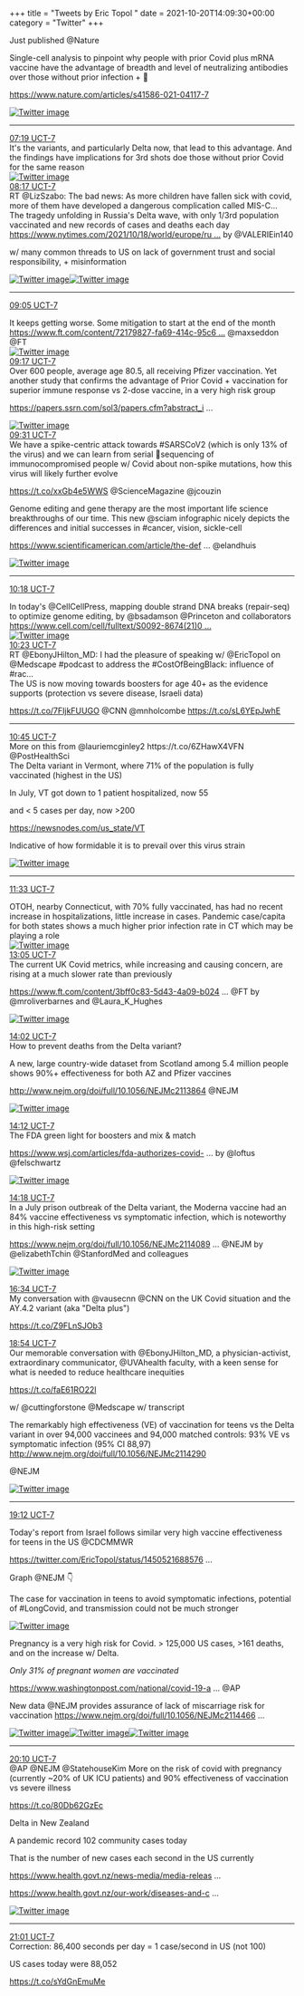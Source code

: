 +++
title = "Tweets by Eric Topol " 
date = 2021-10-20T14:09:30+00:00
category = "Twitter"
+++
<div class="thread"> 
<div class="thread-content"> 
Just published @Nature 

Single-cell analysis to pinpoint why people with prior Covid plus mRNA vaccine have the advantage of breadth and level of neutralizing antibodies over those without prior infection + 💉

<a href="https://www.nature.com/articles/s41586-021-04117-7" target="_blank" rel="noreferer">https://www.nature.com/articles/s41586-021-04117-7</a> 
 </div> 
<a href="/twitter/erictopol/images/FCJeQx9VEAAIApq.jpg"  ><img src="/twitter/erictopol/images/FCJeQx9VEAAIApq.jpg" alt="Twitter image" ></img></a><hr><div class="profile"> 
<a href="https://twitter.com/erictopol/status/1450828992387317761" target="_blank" rel="noreferer">07:19 UCT-7</a> 
</div> 
<div class="content"> 
It's the variants, and particularly Delta now, that lead to this advantage. And the findings have implications for 3rd shots doe those without prior Covid for the same reason </div> 
<a href="/twitter/erictopol/images/FCJhJJaUYAUut70.png"  ><img src="/twitter/erictopol/images/FCJhJJaUYAUut70.png" alt="Twitter image" ></img></a></div> 
<div class="tweet"> 
<div class="profile"> 
<a href="https://twitter.com/erictopol/status/1450843562979966979" target="_blank" rel="noreferer">08:17 UCT-7</a> 
</div> 
<div class="content"> 
RT @LizSzabo: The bad news: As more children have fallen sick with covid, more of them have developed a dangerous complication called MIS-C…</div> 
</div> 
<div class="thread"> 
<div class="thread-content"> 
The tragedy unfolding in Russia's Delta wave, with only 1/3rd population vaccinated and new records of cases and deaths each day <a href="https://www.nytimes.com/2021/10/18/world/europe/russia-virus-vaccine.html?searchResultPosition=1" target="_blank" rel="noreferer">https://www.nytimes.com/2021/10/18/world/europe/ru ...</a> 
 by @VALERIEin140 

w/ many common threads to US on lack of government trust and social responsibility, + misinformation </div> 
<a href="/twitter/erictopol/images/FCERR_2UcAAMNyz.jpg"  ><img src="/twitter/erictopol/images/FCERR_2UcAAMNyz.jpg" alt="Twitter image" ></img></a><a href="/twitter/erictopol/images/FCERUMQXMAAwGeL.jpg"  ><img src="/twitter/erictopol/images/FCERUMQXMAAwGeL.jpg" alt="Twitter image" ></img></a><hr><div class="profile"> 
<a href="https://twitter.com/erictopol/status/1450855609805332486" target="_blank" rel="noreferer">09:05 UCT-7</a> 
</div> 
<div class="content"> 
It keeps getting worse. Some mitigation to start at the end of the month <a href="https://www.ft.com/content/72179827-fa69-414c-95c6-e6e6c9f8da3d" target="_blank" rel="noreferer">https://www.ft.com/content/72179827-fa69-414c-95c6 ...</a> 
 @maxseddon @FT </div> 
<a href="/twitter/erictopol/images/FCJ5TqgVgAAR9IO.jpg"  ><img src="/twitter/erictopol/images/FCJ5TqgVgAAR9IO.jpg" alt="Twitter image" ></img></a></div> 
<div class="tweet"> 
<div class="profile"> 
<a href="https://twitter.com/erictopol/status/1450858608187478021" target="_blank" rel="noreferer">09:17 UCT-7</a> 
</div> 
<div class="content"> 
Over 600 people, average age 80.5, all receiving Pfizer vaccination. Yet another study that confirms the advantage of Prior Covid + vaccination for superior immune response vs 2-dose vaccine, in a very high risk group

<a href="https://papers.ssrn.com/sol3/papers.cfm?abstract_id=3937557" target="_blank" rel="noreferer">https://papers.ssrn.com/sol3/papers.cfm?abstract_i ...</a> 
 </div> 
<a href="/twitter/erictopol/images/FCJ8ICkUUAIa_EZ.jpg"  ><img src="/twitter/erictopol/images/FCJ8ICkUUAIa_EZ.jpg" alt="Twitter image" ></img></a></div> 
<div class="tweet"> 
<div class="profile"> 
<a href="https://twitter.com/erictopol/status/1450862146271670275" target="_blank" rel="noreferer">09:31 UCT-7</a> 
</div> 
<div class="content"> 
We have a spike-centric attack towards #SARSCoV2 (which is only 13% of the virus) and we can learn from serial 🦠sequencing of immunocompromised people w/ Covid about non-spike mutations, how this virus will likely further evolve

https://t.co/xxGb4e5WWS @ScienceMagazine @jcouzin</div> 
</div> 
<div class="thread"> 
<div class="thread-content"> 
Genome editing and gene therapy are the most important life science breakthroughs of our time. This new @sciam infographic nicely depicts the differences and initial successes in #cancer, vision, sickle-cell

<a href="https://www.scientificamerican.com/article/the-definition-of-gene-therapy-has-changed/" target="_blank" rel="noreferer">https://www.scientificamerican.com/article/the-def ...</a> 
 @elandhuis </div> 
<a href="/twitter/erictopol/images/FCKF_K6VIAAKlRj.jpg"  ><img src="/twitter/erictopol/images/FCKF_K6VIAAKlRj.jpg" alt="Twitter image" ></img></a><hr><div class="profile"> 
<a href="https://twitter.com/erictopol/status/1450874112180572160" target="_blank" rel="noreferer">10:18 UCT-7</a> 
</div> 
<div class="content"> 
In today's @CellCellPress, mapping double strand DNA breaks (repair-seq) to optimize genome editing, by @bsadamson @Princeton and collaborators <a href="https://www.cell.com/cell/fulltext/S0092-8674(21)01176-4" target="_blank" rel="noreferer">https://www.cell.com/cell/fulltext/S0092-8674(21)0 ...</a> 
 </div> 
<a href="/twitter/erictopol/images/FCKKBc1VgAAJiZB.jpg"  ><img src="/twitter/erictopol/images/FCKKBc1VgAAJiZB.jpg" alt="Twitter image" ></img></a></div> 
<div class="tweet"> 
<div class="profile"> 
<a href="https://twitter.com/erictopol/status/1450875274292129794" target="_blank" rel="noreferer">10:23 UCT-7</a> 
</div> 
<div class="content"> 
RT @EbonyJHilton_MD: I had the pleasure of speaking w/ @EricTopol on @Medscape #podcast to address the #CostOfBeingBlack: influence of #rac…</div> 
</div> 
<div class="thread"> 
<div class="thread-content"> 
The US is now moving towards boosters for age 40+ as the evidence supports (protection vs severe disease, Israeli data)

https://t.co/7FIjkFUUGO @CNN @mnholcombe https://t.co/sL6YEpJwhE</div> 
<hr><div class="profile"> 
<a href="https://twitter.com/erictopol/status/1450880866389876748" target="_blank" rel="noreferer">10:45 UCT-7</a> 
</div> 
<div class="content"> 
More on this from @lauriemcginley2 https://t.co/6ZHawX4VFN @PostHealthSci</div> 
</div> 
<div class="thread"> 
<div class="thread-content"> 
The Delta variant in Vermont, where 71% of the population is fully vaccinated (highest in the US)

In July, VT got down to 1 patient hospitalized, now 55

and &lt; 5 cases per day, now &gt;200

<a href="https://newsnodes.com/us_state/VT" target="_blank" rel="noreferer">https://newsnodes.com/us_state/VT</a> 


Indicative of how formidable it is to prevail over this virus strain </div> 
<a href="/twitter/erictopol/images/FCKRs9yUUAIG_Pf.jpg"  ><img src="/twitter/erictopol/images/FCKRs9yUUAIG_Pf.jpg" alt="Twitter image" ></img></a><hr><div class="profile"> 
<a href="https://twitter.com/erictopol/status/1450893006186246145" target="_blank" rel="noreferer">11:33 UCT-7</a> 
</div> 
<div class="content"> 
OTOH, nearby Connecticut, with 70% fully vaccinated, has had no recent increase in hospitalizations, little increase in cases. Pandemic case/capita for both states shows a much higher prior infection rate in CT which may be playing a role </div> 
<a href="/twitter/erictopol/images/FCKaRc2VUAEo-lx.jpg"  ><img src="/twitter/erictopol/images/FCKaRc2VUAEo-lx.jpg" alt="Twitter image" ></img></a></div> 
<div class="tweet"> 
<div class="profile"> 
<a href="https://twitter.com/erictopol/status/1450916214193016836" target="_blank" rel="noreferer">13:05 UCT-7</a> 
</div> 
<div class="content"> 
The current UK Covid metrics, while increasing and causing concern, are rising at a much slower rate than previously 

<a href="https://www.ft.com/content/3bff0c83-5d43-4a09-b024-089f12de3ddc" target="_blank" rel="noreferer">https://www.ft.com/content/3bff0c83-5d43-4a09-b024 ...</a> 
 @FT by @mroliverbarnes and                @Laura_K_Hughes </div> 
<a href="/twitter/erictopol/images/FCKvvQ7VQAEWALD.jpg"  ><img src="/twitter/erictopol/images/FCKvvQ7VQAEWALD.jpg" alt="Twitter image" ></img></a></div> 
<div class="tweet"> 
<div class="profile"> 
<a href="https://twitter.com/erictopol/status/1450930352625623042" target="_blank" rel="noreferer">14:02 UCT-7</a> 
</div> 
<div class="content"> 
How to prevent deaths from the Delta variant?

A new, large country-wide dataset from Scotland among 5.4 million people shows 90%+ effectiveness for both AZ and Pfizer vaccines

<a href="http://www.nejm.org/doi/full/10.1056/NEJMc2113864" target="_blank" rel="noreferer">http://www.nejm.org/doi/full/10.1056/NEJMc2113864</a> 
 @NEJM </div> 
<a href="/twitter/erictopol/images/FCK9K5RUYAQyP5a.jpg"  ><img src="/twitter/erictopol/images/FCK9K5RUYAQyP5a.jpg" alt="Twitter image" ></img></a></div> 
<div class="tweet"> 
<div class="profile"> 
<a href="https://twitter.com/erictopol/status/1450932965253390337" target="_blank" rel="noreferer">14:12 UCT-7</a> 
</div> 
<div class="content"> 
The FDA green light for boosters and mix &amp; match

<a href="https://www.wsj.com/articles/fda-authorizes-covid-19-vaccine-boosters-from-moderna-j-j-11634763535?mod=djemalertNEWS" target="_blank" rel="noreferer">https://www.wsj.com/articles/fda-authorizes-covid- ...</a> 
 by @loftus @felschwartz </div> 
<a href="/twitter/erictopol/images/FCK_mDdVQAMGao2.png"  ><img src="/twitter/erictopol/images/FCK_mDdVQAMGao2.png" alt="Twitter image" ></img></a></div> 
<div class="tweet"> 
<div class="profile"> 
<a href="https://twitter.com/erictopol/status/1450934478281474048" target="_blank" rel="noreferer">14:18 UCT-7</a> 
</div> 
<div class="content"> 
In a July prison outbreak of the Delta variant, the Moderna vaccine had an 84% vaccine effectiveness vs symptomatic infection, which is noteworthy in this high-risk setting 

<a href="https://www.nejm.org/doi/full/10.1056/NEJMc2114089?query=featured_home" target="_blank" rel="noreferer">https://www.nejm.org/doi/full/10.1056/NEJMc2114089 ...</a> 
 @NEJM by @elizabethTchin @StanfordMed and colleagues </div> 
<a href="/twitter/erictopol/images/FCLAtAoVQAAsL0R.jpg"  ><img src="/twitter/erictopol/images/FCLAtAoVQAAsL0R.jpg" alt="Twitter image" ></img></a></div> 
<div class="tweet"> 
<div class="profile"> 
<a href="https://twitter.com/erictopol/status/1450968719736262657" target="_blank" rel="noreferer">16:34 UCT-7</a> 
</div> 
<div class="content"> 
My conversation with @vausecnn @CNN on the UK Covid situation and the AY.4.2 variant (aka "Delta plus")

 https://t.co/Z9FLnSJOb3</div> 
</div> 
<div class="tweet"> 
<div class="profile"> 
<a href="https://twitter.com/erictopol/status/1451003945770311686" target="_blank" rel="noreferer">18:54 UCT-7</a> 
</div> 
<div class="content"> 
Our memorable conversation with @EbonyJHilton_MD, a physician-activist, extraordinary communicator, @UVAhealth faculty, with a keen sense for what is  needed to reduce healthcare inequities

https://t.co/faE61RO22l

w/ @cuttingforstone @Medscape w/ transcript</div> 
</div> 
<div class="thread"> 
<div class="thread-content"> 
The remarkably high effectiveness (VE) of vaccination for teens vs the Delta variant in over 94,000 vaccinees and 94,000 matched controls: 93% VE vs symptomatic infection (95% CI 88,97)  <a href="http://www.nejm.org/doi/full/10.1056/NEJMc2114290" target="_blank" rel="noreferer">http://www.nejm.org/doi/full/10.1056/NEJMc2114290</a> 


@NEJM </div> 
<a href="/twitter/erictopol/images/FCK-BlSUUAEXItu.jpg"  ><img src="/twitter/erictopol/images/FCK-BlSUUAEXItu.jpg" alt="Twitter image" ></img></a><hr><div class="profile"> 
<a href="https://twitter.com/erictopol/status/1451008395469754374" target="_blank" rel="noreferer">19:12 UCT-7</a> 
</div> 
<div class="content"> 
Today's report from Israel follows similar very high vaccine effectiveness for teens in the US @CDCMMWR 

<a href="https://twitter.com/EricTopol/status/1450521688576167938" target="_blank" rel="noreferer">https://twitter.com/EricTopol/status/1450521688576 ...</a> 


Graph @NEJM 👇

The case for vaccination in teens to avoid symptomatic infections, potential of #LongCovid, and transmission could not be much stronger </div> 
<a href="/twitter/erictopol/images/FCMEM6iVQAUXZyW.jpg"  ><img src="/twitter/erictopol/images/FCMEM6iVQAUXZyW.jpg" alt="Twitter image" ></img></a></div> 
<div class="thread"> 
<div class="thread-content"> 
Pregnancy is a very high risk for Covid. &gt; 125,000 US cases, &gt;161 deaths, and on the increase w/ Delta. 

*Only 31% of pregnant women are vaccinated*

<a href="https://www.washingtonpost.com/national/covid-19-and-pregnancy-women-regret-not-getting-the-vaccine/2021/10/19/31830436-30ed-11ec-8036-7db255bff176_story.html" target="_blank" rel="noreferer">https://www.washingtonpost.com/national/covid-19-a ...</a> 
 @AP 

New data @NEJM provides assurance of lack of miscarriage risk for vaccination <a href="https://www.nejm.org/doi/full/10.1056/NEJMc2114466?query=featured_home" target="_blank" rel="noreferer">https://www.nejm.org/doi/full/10.1056/NEJMc2114466 ...</a> 
 </div> 
<a href="/twitter/erictopol/images/FCLFeIsVQAM72mu.jpg"  ><img src="/twitter/erictopol/images/FCLFeIsVQAM72mu.jpg" alt="Twitter image" ></img></a><a href="/twitter/erictopol/images/FCLFfhqVEAAOzLm.jpg"  ><img src="/twitter/erictopol/images/FCLFfhqVEAAOzLm.jpg" alt="Twitter image" ></img></a><a href="/twitter/erictopol/images/FCLFhMFVgAEJ7Cp.jpg"  ><img src="/twitter/erictopol/images/FCLFhMFVgAEJ7Cp.jpg" alt="Twitter image" ></img></a><hr><div class="profile"> 
<a href="https://twitter.com/erictopol/status/1451022931446808577" target="_blank" rel="noreferer">20:10 UCT-7</a> 
</div> 
<div class="content"> 
@AP @NEJM @StatehouseKim More on the risk of covid with pregnancy (currently ~20% of UK ICU patients) and 90% effectiveness of vaccination vs severe illness

https://t.co/80Db62GzEc</div> 
</div> 
<div class="thread"> 
<div class="thread-content"> 
Delta in New Zealand

A pandemic record 102 community cases today

That is the number of new cases each second in the US currently

<a href="https://www.health.govt.nz/news-media/media-releases/102-community-cases-covid-19-2-new-border-cases-vaccination-rates-continue-climb" target="_blank" rel="noreferer">https://www.health.govt.nz/news-media/media-releas ...</a> 


<a href="https://www.health.govt.nz/our-work/diseases-and-conditions/covid-19-novel-coronavirus/covid-19-data-and-statistics/covid-19-source-cases" target="_blank" rel="noreferer">https://www.health.govt.nz/our-work/diseases-and-c ...</a> 
 </div> 
<a href="/twitter/erictopol/images/FCMPuHkVEAA9R-L.jpg"  ><img src="/twitter/erictopol/images/FCMPuHkVEAA9R-L.jpg" alt="Twitter image" ></img></a><hr><div class="profile"> 
<a href="https://twitter.com/erictopol/status/1451035903674048527" target="_blank" rel="noreferer">21:01 UCT-7</a> 
</div> 
<div class="content"> 
Correction: 86,400 seconds per day = 1  case/second in US (not 100)

US cases today were 88,052 

https://t.co/sYdGnEmuMe</div> 
</div> 


